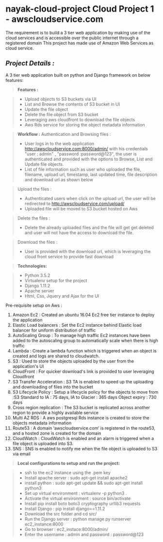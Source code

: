 nayak-cloud-project
**Cloud Project 1 - awscloudservice.com**
==================================


The requirement is to build a 3 tier web application by making use of the cloud services and is accessible over the public internet through a registered domain
This project has made use of Amazon Web Services as cloud service.




***Project Details :***
--------------------------------
A 3 tier web application built on python and Django framework on below features:

> **Features :**

> - Upload objects to S3 buckets via UI
> - List and Browse the contents of S3 bucket in UI
> - Update the file object 
> - Delete the file object from S3 bucket
> - Leveraging aws cloudfront to download the file objects
> - Aws Rds service for storing the object metadata information

> **Workflow :**
> Authentication and Browsing files  :
> - User logs in to the web application http://awscloudservice.com:8000/admin/  with his credentials "user : admin" , "password :password@123", the user is authenticated and provided with the options to Browse, List and Update file objects.
> - List of file information such as user who uploaded the file, filename, upload url, timestamp, last updated time, file description and download url as shown below


> Upload the files  :
> - Authenticated users when click on the upload url, the user will be redirected to http://awscloudservice.com/upload/
> - Uploaded file will be moved to S3 bucket hosted on Aws


>Delete the files  :
> - Delete the already uploaded files and the file will get get deleted and user will not have the access to download the file.

>Download the files  :
> - User is provided with the download url, which is leveraging the cloud front service to provide fast download



> **Technologies:**

> - Python 3.5.2
> - Virtualenv setup for the project
> - Django 1.11.2
> - Apache server
> - Html, Css, Jquery and Ajax for the UI

Pre-requisite setup on Aws : 

 1. Amazon Ec2 : Created an ubuntu 16.04 Ec2 free tier instance to deploy the application
 2. Elastic Load balancers : Set the Ec2 instance behind Elastic load balancer for uniform distribution of traffic
 3. AutoScaling Group : To manage high traffic Ec2 instances have been added to the autoscaling group to automatically scale when there is high traffic 
 4. Lambda : Create a lambda function which is triggered when an object is created and logs are shared to cloudwatch.
 5. S3 : Used to store the objects uploaded by the user from the application's UI
 6. CloudFront : For quicker download's link is provided to user leveraging Cloudfront
 7. S3 Transfer Acceleration : S3 TA is enabled to speed up the uploading and downloading of files into the bucket
 8. S3 Lifecycle Policy : Setup a lifecycle policy for the objects to move from :S3 Standard to IA : 75 days,  IA to Glacier : 365 days Object expiry : 730 days
 9. Cross region replication : The S3 bucket is replicated across another region to provide a highly available service
 10. Multi AZ RDS : A aws postgresql Rds instance is created to store the objects metadata information
 11. Route53 : A domain ‘awscloudservice.com’ is registered in the route53, and a hosted zone is created for the domain
 12. CloudWatch : CloudWatch is enabled and an alarm is triggered when a file object is uploaded into S3.
 13. SNS : SNS is enabled to notify me when the file object is uploaded to S3 via email
 
 
> **Local configurations to setup and run the project:**

> - ssh to the ec2 instance using the .pem key
> - Install apache server : sudo apt-get install apache2
> - install python : sudo apt-get update && sudo apt-get install python3
> - Set up virtual environment : virtualenv -p python3 .
> - Activate the virtual environment : source bin/activate
> - Install pip install boto boto3 cryptography urllib3 requests
> - Install Django : pip install django==1.11.2
> - Download the src folder and cd src/
> - Run the Django server :  python manage.py runserver ec2_instance:8000
> - Go to browser : ec2_instace:8000/admin/
> - Enter the username : admin and password : password@123
